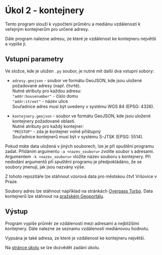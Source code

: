 # Úkol 2 - kontejnery

Tento program slouží k vypočtení průměru a mediánu vzdáleností k veřejným kontejnerům pro určené adresy.

Dále program nalezne adresu, ze které je vzdálenost ke kontejneru největší a vypíše ji.

## Vstupní parametry

Ve složce, kde je uložen `.py` soubor, je nutné mít další dva vstupní sobory:

* `adresy.geojson` - soubor ve formátu GeoJSON, kde jsou uložené požadované adresy (např. čtvrtě).\
Nutné atributy pro každou adresu:\
`"addr:housenumber"` - číslo domu\
`"addr:street"` - název ulice\
Souřadnice adres musí být uvedeny v systému WGS 84 (EPSG: 4326).

* `kontejnery.geojson` - soubor ve formátu GeoJSON, kde jsou uložené kontejnery požadované oblasti.\
Nutné atributy pro každý kontejner:\
`"PRISTUP"` - zda je kontejner volně příštupný\
Souřadnice kontejnerů musí být v systému S-JTSK (EPSG: 5514).

Pokud máte data uložená v jiných souborech, lze je při spuštění programu zadat. Přidáním argumentu `-a <nazev_souboru>` zvolíte soubor s adresami. Argumentem `-k <nazev_souboru>` vložíte název souboru s kontejnery. Při nedodání argumentů při spuštění programu je předpokládáno, že se soubory jmenují, jak jsou nazvány výše.

Z tohoto repozitáře lze stáhnout vzorová data pro městskou čtvť Vršovice v Praze.

Soubory adres lze stáhnout například na stránkách [Overpass Turbo](http://overpass-turbo.eu/).
Data kontejnerů lze stáhnout na [pražském Geoportálu](https://www.geoportalpraha.cz/cs/data/otevrena-data/8726EF0E-0834-463B-9E5F-FE09E62D73FB).

## Výstup

Program vypíše průměr ze vzdáleností mezi adresami a nejbližšími kontejnery. Dále nalezne ze seznamu vzdáleností mediánovou hodnotu.

Vypsána je také adresa, ze které je vzdálenost ke kontejneru největší.

Na [stránce úkolu](https://github.com/xtompok/uvod-do-prg_20/tree/master/du02) se lze dozvědět zadání úkolu.